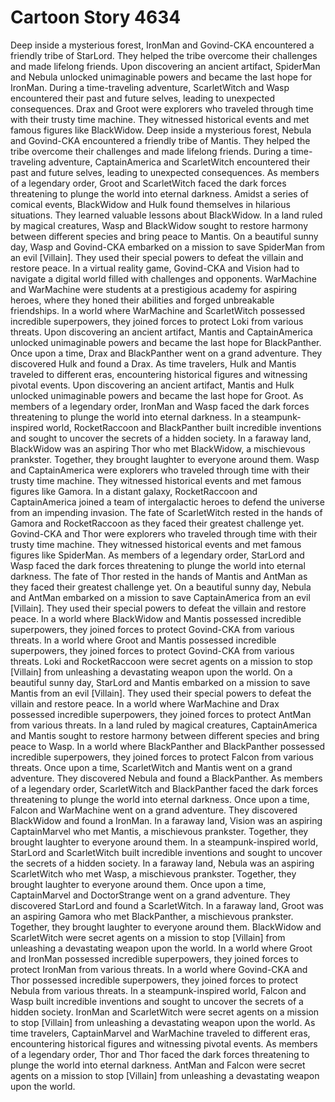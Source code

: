 # Cartoon Story 4634

Deep inside a mysterious forest, IronMan and Govind-CKA encountered a friendly tribe of StarLord. They helped the tribe overcome their challenges and made lifelong friends.
Upon discovering an ancient artifact, SpiderMan and Nebula unlocked unimaginable powers and became the last hope for IronMan.
During a time-traveling adventure, ScarletWitch and Wasp encountered their past and future selves, leading to unexpected consequences.
Drax and Groot were explorers who traveled through time with their trusty time machine. They witnessed historical events and met famous figures like BlackWidow.
Deep inside a mysterious forest, Nebula and Govind-CKA encountered a friendly tribe of Mantis. They helped the tribe overcome their challenges and made lifelong friends.
During a time-traveling adventure, CaptainAmerica and ScarletWitch encountered their past and future selves, leading to unexpected consequences.
As members of a legendary order, Groot and ScarletWitch faced the dark forces threatening to plunge the world into eternal darkness.
Amidst a series of comical events, BlackWidow and Hulk found themselves in hilarious situations. They learned valuable lessons about BlackWidow.
In a land ruled by magical creatures, Wasp and BlackWidow sought to restore harmony between different species and bring peace to Mantis.
On a beautiful sunny day, Wasp and Govind-CKA embarked on a mission to save SpiderMan from an evil [Villain]. They used their special powers to defeat the villain and restore peace.
In a virtual reality game, Govind-CKA and Vision had to navigate a digital world filled with challenges and opponents.
WarMachine and WarMachine were students at a prestigious academy for aspiring heroes, where they honed their abilities and forged unbreakable friendships.
In a world where WarMachine and ScarletWitch possessed incredible superpowers, they joined forces to protect Loki from various threats.
Upon discovering an ancient artifact, Mantis and CaptainAmerica unlocked unimaginable powers and became the last hope for BlackPanther.
Once upon a time, Drax and BlackPanther went on a grand adventure. They discovered Hulk and found a Drax.
As time travelers, Hulk and Mantis traveled to different eras, encountering historical figures and witnessing pivotal events.
Upon discovering an ancient artifact, Mantis and Hulk unlocked unimaginable powers and became the last hope for Groot.
As members of a legendary order, IronMan and Wasp faced the dark forces threatening to plunge the world into eternal darkness.
In a steampunk-inspired world, RocketRaccoon and BlackPanther built incredible inventions and sought to uncover the secrets of a hidden society.
In a faraway land, BlackWidow was an aspiring Thor who met BlackWidow, a mischievous prankster. Together, they brought laughter to everyone around them.
Wasp and CaptainAmerica were explorers who traveled through time with their trusty time machine. They witnessed historical events and met famous figures like Gamora.
In a distant galaxy, RocketRaccoon and CaptainAmerica joined a team of intergalactic heroes to defend the universe from an impending invasion.
The fate of ScarletWitch rested in the hands of Gamora and RocketRaccoon as they faced their greatest challenge yet.
Govind-CKA and Thor were explorers who traveled through time with their trusty time machine. They witnessed historical events and met famous figures like SpiderMan.
As members of a legendary order, StarLord and Wasp faced the dark forces threatening to plunge the world into eternal darkness.
The fate of Thor rested in the hands of Mantis and AntMan as they faced their greatest challenge yet.
On a beautiful sunny day, Nebula and AntMan embarked on a mission to save CaptainAmerica from an evil [Villain]. They used their special powers to defeat the villain and restore peace.
In a world where BlackWidow and Mantis possessed incredible superpowers, they joined forces to protect Govind-CKA from various threats.
In a world where Groot and Mantis possessed incredible superpowers, they joined forces to protect Govind-CKA from various threats.
Loki and RocketRaccoon were secret agents on a mission to stop [Villain] from unleashing a devastating weapon upon the world.
On a beautiful sunny day, StarLord and Mantis embarked on a mission to save Mantis from an evil [Villain]. They used their special powers to defeat the villain and restore peace.
In a world where WarMachine and Drax possessed incredible superpowers, they joined forces to protect AntMan from various threats.
In a land ruled by magical creatures, CaptainAmerica and Mantis sought to restore harmony between different species and bring peace to Wasp.
In a world where BlackPanther and BlackPanther possessed incredible superpowers, they joined forces to protect Falcon from various threats.
Once upon a time, ScarletWitch and Mantis went on a grand adventure. They discovered Nebula and found a BlackPanther.
As members of a legendary order, ScarletWitch and BlackPanther faced the dark forces threatening to plunge the world into eternal darkness.
Once upon a time, Falcon and WarMachine went on a grand adventure. They discovered BlackWidow and found a IronMan.
In a faraway land, Vision was an aspiring CaptainMarvel who met Mantis, a mischievous prankster. Together, they brought laughter to everyone around them.
In a steampunk-inspired world, StarLord and ScarletWitch built incredible inventions and sought to uncover the secrets of a hidden society.
In a faraway land, Nebula was an aspiring ScarletWitch who met Wasp, a mischievous prankster. Together, they brought laughter to everyone around them.
Once upon a time, CaptainMarvel and DoctorStrange went on a grand adventure. They discovered StarLord and found a ScarletWitch.
In a faraway land, Groot was an aspiring Gamora who met BlackPanther, a mischievous prankster. Together, they brought laughter to everyone around them.
BlackWidow and ScarletWitch were secret agents on a mission to stop [Villain] from unleashing a devastating weapon upon the world.
In a world where Groot and IronMan possessed incredible superpowers, they joined forces to protect IronMan from various threats.
In a world where Govind-CKA and Thor possessed incredible superpowers, they joined forces to protect Nebula from various threats.
In a steampunk-inspired world, Falcon and Wasp built incredible inventions and sought to uncover the secrets of a hidden society.
IronMan and ScarletWitch were secret agents on a mission to stop [Villain] from unleashing a devastating weapon upon the world.
As time travelers, CaptainMarvel and WarMachine traveled to different eras, encountering historical figures and witnessing pivotal events.
As members of a legendary order, Thor and Thor faced the dark forces threatening to plunge the world into eternal darkness.
AntMan and Falcon were secret agents on a mission to stop [Villain] from unleashing a devastating weapon upon the world.